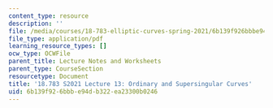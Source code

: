 ```yaml
---
content_type: resource
description: ''
file: /media/courses/18-783-elliptic-curves-spring-2021/6b139f926bbbe94db322ea23300b0246_MIT18_783S21_notes13.pdf
file_type: application/pdf
learning_resource_types: []
ocw_type: OCWFile
parent_title: Lecture Notes and Worksheets
parent_type: CourseSection
resourcetype: Document
title: '18.783 S2021 Lecture 13: Ordinary and Supersingular Curves'
uid: 6b139f92-6bbb-e94d-b322-ea23300b0246
---
```

